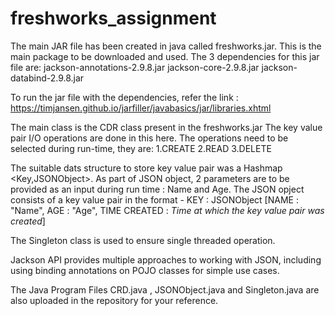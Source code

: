 # freshworks_assignment

The main JAR file has been created in java called freshworks.jar. This is the main package to be downloaded and used.
The 3 dependencies for this jar file are:
  jackson-annotations-2.9.8.jar
  jackson-core-2.9.8.jar
  jackson-databind-2.9.8.jar
  
To run the jar file with the dependencies, refer the link : https://timjansen.github.io/jarfiller/javabasics/jar/libraries.xhtml

The main class is the CDR class present in the freshworks.jar
  The key value pair I/O operations are done in this here.
  The operations need to be selected during run-time, they are:
    1.CREATE
    2.READ
    3.DELETE
    
The suitable dats structure to store key value pair was a Hashmap <Key,JSONObject>.
As part of JSON object, 2 parameters are to be provided as an input during run time : Name and Age.
The JSON opject consists of a key value pair in the format - KEY : JSONObject [NAME : "Name", AGE : "Age", TIME CREATED : *Time at which the key value pair was created*]

The Singleton class is used to ensure single threaded operation.

Jackson API provides multiple approaches to working with JSON, including using binding annotations on POJO classes for simple use cases. 

The Java Program Files CRD.java , JSONObject.java and Singleton.java are also uploaded in the repository for your reference.
